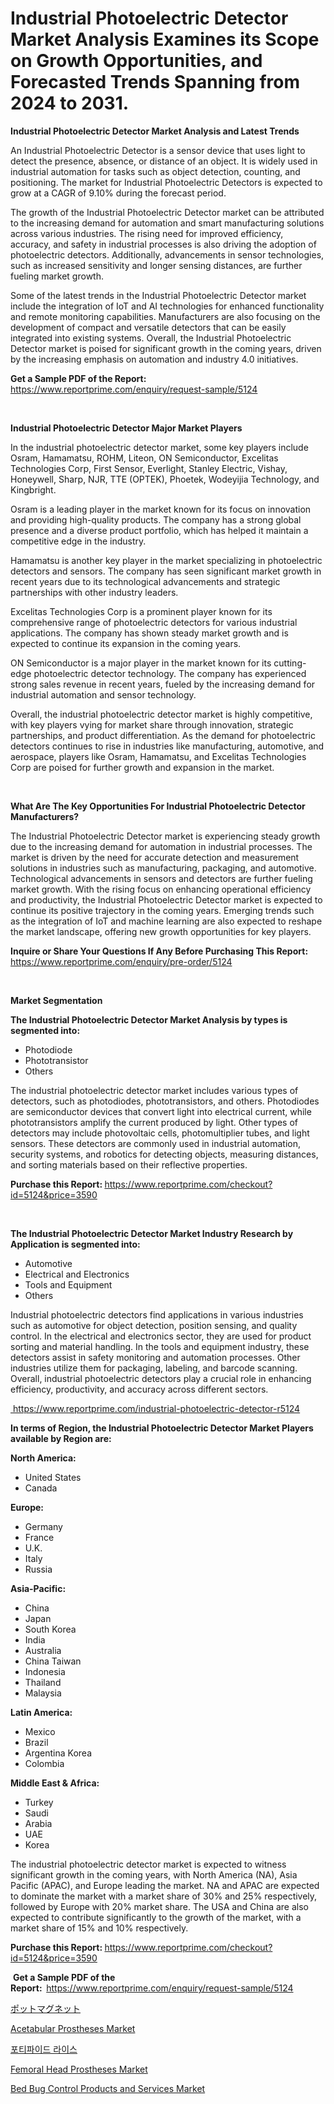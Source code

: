 <p><h1>Industrial Photoelectric Detector Market Analysis Examines its Scope on Growth Opportunities, and Forecasted Trends Spanning from 2024 to 2031.</h1></p><p><strong>Industrial Photoelectric Detector Market Analysis and Latest Trends</strong></p>
<p><p>An Industrial Photoelectric Detector is a sensor device that uses light to detect the presence, absence, or distance of an object. It is widely used in industrial automation for tasks such as object detection, counting, and positioning. The market for Industrial Photoelectric Detectors is expected to grow at a CAGR of 9.10% during the forecast period.</p><p>The growth of the Industrial Photoelectric Detector market can be attributed to the increasing demand for automation and smart manufacturing solutions across various industries. The rising need for improved efficiency, accuracy, and safety in industrial processes is also driving the adoption of photoelectric detectors. Additionally, advancements in sensor technologies, such as increased sensitivity and longer sensing distances, are further fueling market growth.</p><p>Some of the latest trends in the Industrial Photoelectric Detector market include the integration of IoT and AI technologies for enhanced functionality and remote monitoring capabilities. Manufacturers are also focusing on the development of compact and versatile detectors that can be easily integrated into existing systems. Overall, the Industrial Photoelectric Detector market is poised for significant growth in the coming years, driven by the increasing emphasis on automation and industry 4.0 initiatives.</p></p>
<p><strong>Get a Sample PDF of the Report:&nbsp;</strong> <a href="https://www.reportprime.com/enquiry/request-sample/5124">https://www.reportprime.com/enquiry/request-sample/5124</a></p>
<p>&nbsp;</p>
<p><strong>Industrial Photoelectric Detector Major Market Players</strong></p>
<p><p>In the industrial photoelectric detector market, some key players include Osram, Hamamatsu, ROHM, Liteon, ON Semiconductor, Excelitas Technologies Corp, First Sensor, Everlight, Stanley Electric, Vishay, Honeywell, Sharp, NJR, TTE (OPTEK), Phoetek, Wodeyijia Technology, and Kingbright.</p><p>Osram is a leading player in the market known for its focus on innovation and providing high-quality products. The company has a strong global presence and a diverse product portfolio, which has helped it maintain a competitive edge in the industry.</p><p>Hamamatsu is another key player in the market specializing in photoelectric detectors and sensors. The company has seen significant market growth in recent years due to its technological advancements and strategic partnerships with other industry leaders.</p><p>Excelitas Technologies Corp is a prominent player known for its comprehensive range of photoelectric detectors for various industrial applications. The company has shown steady market growth and is expected to continue its expansion in the coming years.</p><p>ON Semiconductor is a major player in the market known for its cutting-edge photoelectric detector technology. The company has experienced strong sales revenue in recent years, fueled by the increasing demand for industrial automation and sensor technology.</p><p>Overall, the industrial photoelectric detector market is highly competitive, with key players vying for market share through innovation, strategic partnerships, and product differentiation. As the demand for photoelectric detectors continues to rise in industries like manufacturing, automotive, and aerospace, players like Osram, Hamamatsu, and Excelitas Technologies Corp are poised for further growth and expansion in the market.</p></p>
<p>&nbsp;</p>
<p><strong>What Are The Key Opportunities For Industrial Photoelectric Detector Manufacturers?</strong></p>
<p><p>The Industrial Photoelectric Detector market is experiencing steady growth due to the increasing demand for automation in industrial processes. The market is driven by the need for accurate detection and measurement solutions in industries such as manufacturing, packaging, and automotive. Technological advancements in sensors and detectors are further fueling market growth. With the rising focus on enhancing operational efficiency and productivity, the Industrial Photoelectric Detector market is expected to continue its positive trajectory in the coming years. Emerging trends such as the integration of IoT and machine learning are also expected to reshape the market landscape, offering new growth opportunities for key players.</p></p>
<p><strong>Inquire or Share Your Questions If Any Before Purchasing This Report:</strong> <a href="https://www.reportprime.com/enquiry/pre-order/5124">https://www.reportprime.com/enquiry/pre-order/5124</a></p>
<p>&nbsp;</p>
<p><strong>Market Segmentation</strong></p>
<p><strong>The Industrial Photoelectric Detector Market Analysis by types is segmented into:</strong></p>
<p><ul><li>Photodiode</li><li>Phototransistor</li><li>Others</li></ul></p>
<p><p>The industrial photoelectric detector market includes various types of detectors, such as photodiodes, phototransistors, and others. Photodiodes are semiconductor devices that convert light into electrical current, while phototransistors amplify the current produced by light. Other types of detectors may include photovoltaic cells, photomultiplier tubes, and light sensors. These detectors are commonly used in industrial automation, security systems, and robotics for detecting objects, measuring distances, and sorting materials based on their reflective properties.</p></p>
<p><strong>Purchase this Report:&nbsp;</strong><a href="https://www.reportprime.com/checkout?id=5124&price=3590">https://www.reportprime.com/checkout?id=5124&price=3590</a></p>
<p>&nbsp;</p>
<p><strong>The Industrial Photoelectric Detector Market Industry Research by Application is segmented into:</strong></p>
<p><ul><li>Automotive</li><li>Electrical and Electronics</li><li>Tools and Equipment</li><li>Others</li></ul></p>
<p><p>Industrial photoelectric detectors find applications in various industries such as automotive for object detection, position sensing, and quality control. In the electrical and electronics sector, they are used for product sorting and material handling. In the tools and equipment industry, these detectors assist in safety monitoring and automation processes. Other industries utilize them for packaging, labeling, and barcode scanning. Overall, industrial photoelectric detectors play a crucial role in enhancing efficiency, productivity, and accuracy across different sectors.</p></p>
<p><a href="https://www.reportprime.com/industrial-photoelectric-detector-r5124">&nbsp;https://www.reportprime.com/industrial-photoelectric-detector-r5124</a></p>
<p><strong>In terms of Region, the Industrial Photoelectric Detector Market Players available by Region are:</strong></p>
<p>
    <p> <strong> North America: </strong>
        <ul>
            <li>United States</li>
            <li>Canada</li>
        </ul>
        </p> 
    <p> <strong> Europe: </strong>
        <ul>
            <li>Germany</li>
            <li>France</li>
            <li>U.K.</li>
            <li>Italy</li>
            <li>Russia</li>
        </ul>
        </p> 
    <p> <strong> Asia-Pacific: </strong>
        <ul>
            <li>China</li>
            <li>Japan</li>
            <li>South Korea</li>
            <li>India</li>
            <li>Australia</li>
            <li>China Taiwan</li>
            <li>Indonesia</li>
            <li>Thailand</li>
            <li>Malaysia</li>
        </ul>
        </p> 
    <p> <strong> Latin America: </strong>
        <ul>
            <li>Mexico</li>
            <li>Brazil</li>
            <li>Argentina Korea</li>
            <li>Colombia</li>
        </ul>
        </p> 
    <p> <strong> Middle East & Africa: </strong>
        <ul>
            <li>Turkey</li>
            <li>Saudi</li>
            <li>Arabia</li>
            <li>UAE</li>
            <li>Korea</li>
        </ul>
    </p>
    </p>
<p><p>The industrial photoelectric detector market is expected to witness significant growth in the coming years, with North America (NA), Asia Pacific (APAC), and Europe leading the market. NA and APAC are expected to dominate the market with a market share of 30% and 25% respectively, followed by Europe with 20% market share. The USA and China are also expected to contribute significantly to the growth of the market, with a market share of 15% and 10% respectively.</p></p>
<p><strong>Purchase this Report: </strong><a href="https://www.reportprime.com/checkout?id=5124&price=3590">https://www.reportprime.com/checkout?id=5124&price=3590</a></p>
<p>&nbsp;<strong>Get a Sample PDF of the Report:&nbsp;&nbsp;</strong><a href="https://www.reportprime.com/enquiry/request-sample/5124">https://www.reportprime.com/enquiry/request-sample/5124</a></p>
<p><strong></strong></p>
<p><p><a href="https://medium.com/@tamaracsmith02024/%E6%AC%A1%E3%81%AE%E6%96%87%E7%AB%A0%E3%82%92%E6%97%A5%E6%9C%AC%E8%AA%9E%E3%81%AB%E7%BF%BB%E8%A8%B3%E3%81%97%E3%81%A6%E3%81%8F%E3%81%A0%E3%81%95%E3%81%84-2024%E5%B9%B4%E3%81%8B%E3%82%892031%E5%B9%B4%E3%81%BE%E3%81%A7%E3%81%AE%E6%9C%9F%E9%96%93%E3%81%AB%E4%BA%88%E6%B8%AC%E3%81%95%E3%82%8C%E3%82%8B%E3%83%9D%E3%83%83%E3%83%88%E3%83%9E%E3%82%B0%E3%83%8D%E3%83%83%E3%83%88%E5%B8%82%E5%A0%B4%E3%81%AE%E5%8B%95%E5%90%91%E3%81%A8%E6%88%90%E9%95%B7%E3%83%89%E3%83%A9%E3%82%A4%E3%83%90%E3%83%BC%E3%81%AE%E5%88%86%E6%9E%90-f2a2b14dc8d2">ポットマグネット</a></p><p><a href="https://issuu.com/reportprime-2/docs/acetabular-prostheses-market-size-2030.pptx">Acetabular Prostheses Market</a></p><p><a href="https://medium.com/@lilkesetwelcome/%EA%B0%95%ED%99%94%EB%90%9C-%EC%8C%80-%EC%8B%9C%EC%9E%A5-%EA%B8%80%EB%A1%9C%EB%B2%8C-%EC%8B%9C%EC%9E%A5-%EB%8F%99%ED%96%A5-%EB%B0%8F-%EB%A7%A4%EC%B6%9C-%ED%8A%B8%EB%A0%8C%EB%93%9C-2024%EB%85%84%EB%B6%80%ED%84%B0-2031%EB%85%84%EA%B9%8C%EC%A7%80-45e6305adbaf">포티파이드 라이스</a></p><p><a href="https://issuu.com/reportprime-2/docs/femoral-head-prostheses-market-size-2030.pptx">Femoral Head Prostheses Market</a></p><p><a href="https://medium.com/@orinschowalter/emerging-trends-in-bed-bug-control-products-and-services-market-global-outlook-and-future-8d4d421b709d">Bed Bug Control Products and Services Market</a></p></p>